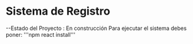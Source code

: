 <h1>Sistema de Registro </h1>
--Estado del Proyecto : En construcción 
Para ejecutar el sistema debes poner:
'''npm react install'''
